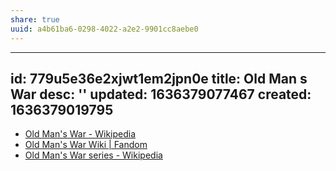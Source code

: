 ```yaml
---
share: true
uuid: a4b61ba6-0298-4022-a2e2-9901cc8aebe0
---
```

---
id: 779u5e36e2xjwt1em2jpn0e
title: Old Man s War
desc: ''
updated: 1636379077467
created: 1636379019795
---

* [Old Man's War - Wikipedia](https://en.wikipedia.org/wiki/Old_Man's_War)
* [Old Man's War Wiki | Fandom](https://oldmanswar.fandom.com/wiki/Old_Man%27s_War_Wiki)
* [Old Man's War series - Wikipedia](https://en.wikipedia.org/wiki/Old_Man's_War_series)
